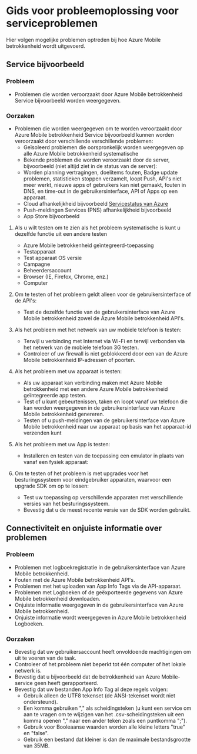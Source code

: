 <properties 
   pageTitle="Azure mobiele betrokkenheid de gids voor probleemoplossing - Service" 
   description="Handleidingen voor Azure mobiele betrokkenheid probleemoplossing" 
   services="mobile-engagement" 
   documentationCenter="" 
   authors="piyushjo" 
   manager="dwrede" 
   editor=""/>

<tags
   ms.service="mobile-engagement"
   ms.devlang="na"
   ms.topic="article"
   ms.tgt_pltfrm="mobile-multiple"
   ms.workload="mobile" 
   ms.date="08/19/2016"
   ms.author="piyushjo"/>

# <a name="troubleshooting-guide-for-service-issues"></a>Gids voor probleemoplossing voor serviceproblemen

Hier volgen mogelijke problemen optreden bij hoe Azure Mobile betrokkenheid wordt uitgevoerd.

## <a name="service-outages"></a>Service bijvoorbeeld

### <a name="issue"></a>Probleem
- Problemen die worden veroorzaakt door Azure Mobile betrokkenheid Service bijvoorbeeld worden weergegeven.

### <a name="causes"></a>Oorzaken
- Problemen die worden weergegeven om te worden veroorzaakt door Azure Mobile betrokkenheid Service bijvoorbeeld kunnen worden veroorzaakt door verschillende verschillende problemen:
    - Geïsoleerd problemen die oorspronkelijk worden weergegeven op alle Azure Mobile betrokkenheid systematische
    - Bekende problemen die worden veroorzaakt door de server, bijvoorbeeld (niet altijd ziet in de status van de server):
    - Worden planning vertragingen, doelitems fouten, Badge update problemen, statistieken stoppen verzamelt, loopt Push, API's niet meer werkt, nieuwe apps of gebruikers kan niet gemaakt, fouten in DNS, en time-out in de gebruikersinterface, API of Apps op een apparaat.
    - Cloud afhankelijkheid bijvoorbeeld [Servicestatus van Azure](http://status.azure.com/)
    - Push-meldingen Services (PNS) afhankelijkheid bijvoorbeeld
    - App Store bijvoorbeeld

1) Als u wilt testen om te zien als het probleem systematische is kunt u dezelfde functie uit een andere testen
   
   - Azure Mobile betrokkenheid geïntegreerd-toepassing
   - Testapparaat
   - Test apparaat OS versie
   - Campagne
   - Beheerdersaccount
   - Browser (IE, Firefox, Chrome, enz.)
   - Computer

2) Om te testen of het probleem geldt alleen voor de gebruikersinterface of de API's:

   - Test de dezelfde functie van de gebruikersinterface van Azure Mobile betrokkenheid zowel de Azure Mobile betrokkenheid API's.

3) Als het probleem met het netwerk van uw mobiele telefoon is testen:

   - Terwijl u verbinding met Internet via Wi-Fi en terwijl verbonden via het netwerk van de mobiele telefoon 3G testen.
   - Controleer of uw firewall is niet geblokkeerd door een van de Azure Mobile betrokkenheid IP-adressen of poorten.

4) Als het probleem met uw apparaat is testen:

   - Als uw apparaat kan verbinding maken met Azure Mobile betrokkenheid met een andere Azure Mobile betrokkenheid geïntegreerde app testen.
   - Test of u kunt gebeurtenissen, taken en loopt vanaf uw telefoon die kan worden weergegeven in de gebruikersinterface van Azure Mobile betrokkenheid genereren. 
   - Testen of u push-meldingen van de gebruikersinterface van Azure Mobile betrokkenheid naar uw apparaat op basis van het apparaat-id verzenden kunt 

5) Als het probleem met uw App is testen:

   - Installeren en testen van de toepassing een emulator in plaats van vanaf een fysiek apparaat:
   
6) Om te testen of het probleem is met upgrades voor het besturingssysteem voor eindgebruiker apparaten, waarvoor een upgrade SDK om op te lossen:

   - Test uw toepassing op verschillende apparaten met verschillende versies van het besturingssysteem.
   - Bevestig dat u de meest recente versie van de SDK worden gebruikt.
 
## <a name="connectivity-and-incorrect-information-issues"></a>Connectiviteit en onjuiste informatie over problemen

### <a name="issue"></a>Probleem
- Problemen met logboekregistratie in de gebruikersinterface van Azure Mobile betrokkenheid.
- Fouten met de Azure Mobile betrokkenheid API's.
- Problemen met het uploaden van App Info Tags via de API-apparaat.
- Problemen met Logboeken of de geëxporteerde gegevens van Azure Mobile betrokkenheid downloaden.
- Onjuiste informatie weergegeven in de gebruikersinterface van Azure Mobile betrokkenheid.
- Onjuiste informatie wordt weergegeven in Azure Mobile betrokkenheid Logboeken.

### <a name="causes"></a>Oorzaken
* Bevestig dat uw gebruikersaccount heeft onvoldoende machtigingen om uit te voeren van de taak.
* Controleer of het probleem niet beperkt tot één computer of het lokale netwerk is.
* Bevestig dat u bijvoorbeeld dat de betrokkenheid van Azure Mobile-service geen heeft gerapporteerd.
* Bevestig dat uw bestanden App Info Tag al deze regels volgen:
    - Gebruik alleen de UTF8 tekenset (de ANSI-tekenset wordt niet ondersteund).
    - Een komma gebruiken "," als scheidingsteken (u kunt een service om aan te vragen om te wijzigen van het .csv-scheidingsteken uit een komma openen "," naar een ander teken zoals een puntkomma ";").
    - Gebruik voor Booleaanse waarden worden alle kleine letters "true" en "false".
    - Gebruik een bestand dat kleiner is dan de maximale bestandsgrootte van 35MB.
 
